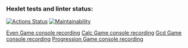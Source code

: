 ### Hexlet tests and linter status:
[![Actions Status](https://github.com/J-u-i-c-y/php-project-45/actions/workflows/hexlet-check.yml/badge.svg)](https://github.com/J-u-i-c-y/php-project-45/actions)
[![Maintainability](https://api.codeclimate.com/v1/badges/e78acbd132247bfe7f39/maintainability)](https://codeclimate.com/github/J-u-i-c-y/php-project-45/maintainability)

[Even Game console recording](https://asciinema.org/a/Tg9xvANL2yIMYRt5MTr0PFrFj)
[Calc Game console recording](https://asciinema.org/a/oHEFISIe5x4lDba9IV1wWser7)
[Gcd Game console recording](https://asciinema.org/a/YD33f87dkI770PZIhPLDAPUlv)
[Progression Game console recording](https://asciinema.org/a/193yzdWW62xPmTYJVfzB3fAZ4)